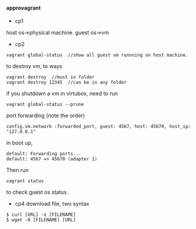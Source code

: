 #### approvagrant

- cp1

host os->physical machine.
guest os->vm

- cp2
```
vagrant global-status  //show all guest vm runnning on host machine.
```
to destroy vm, to ways
```
vagrant destroy  //must in folder
vagrant destroy 12345  //can be in any folder
```

if you shutdown a vm in virtubox, need to run
```
vagrant global-status --prune
```

port forwarding (note the order)
```
config.vm.network :forwarded_port, guest: 4567, host: 45670, host_ip: "127.0.0.1"
```
in boot up,
```
default: Forwarding ports...
default: 4567 => 45670 (adapter 1)
```
Then run 
```
vagrant status
```
to check guest os status.


- cp4
download file, two syntax
```
$ curl [URL] -o [FILENAME]
$ wget -O [FILENAME] [URL]
```

